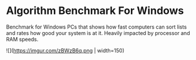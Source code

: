 # Algorithm Benchmark For Windows
Benchmark for Windows PCs that shows how fast computers can sort lists and rates how good your system is at it. Heavily impacted by processor and RAM speeds.

![](https://imgur.com/zBWzB6q.png | width=150)
